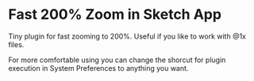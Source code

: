 # Fast 200% Zoom in Sketch App
Tiny plugin for fast zooming to 200%. Useful if you like to work with @1x files.

For more comfortable using you can change the shorcut for plugin execution in System Preferences to anything you want.
